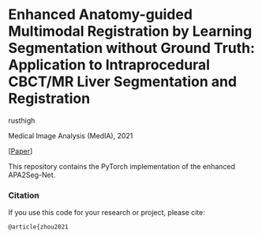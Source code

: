 # Enhanced Anatomy-guided Multimodal Registration by Learning Segmentation without Ground Truth: Application to Intraprocedural CBCT/MR Liver Segmentation and Registration

rusthigh

Medical Image Analysis (MedIA), 2021

[[Paper](https://www.sciencedirect.com/science/article/pii/S1361841521000876)]

This repository contains the PyTorch implementation of the enhanced APA2Seg-Net.

### Citation
If you use this code for your research or project, please cite:

    @article{zhou2021